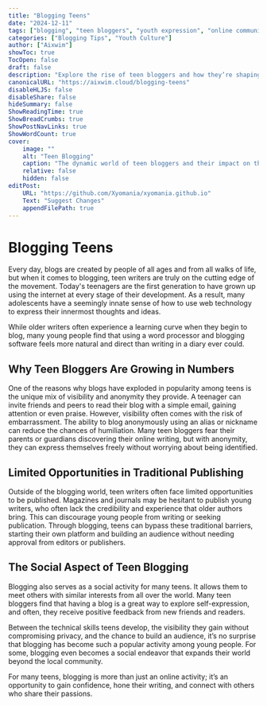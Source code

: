 ```yaml
---
title: "Blogging Teens"
date: "2024-12-11"
tags: ["blogging", "teen bloggers", "youth expression", "online communities"]
categories: ["Blogging Tips", "Youth Culture"]
author: ["Aixwim"]
showToc: true
TocOpen: false
draft: false
description: "Explore the rise of teen bloggers and how they’re shaping the blogging world with their unique perspectives."
canonicalURL: "https://aixwim.cloud/blogging-teens"
disableHLJS: false
disableShare: false
hideSummary: false
ShowReadingTime: true
ShowBreadCrumbs: true
ShowPostNavLinks: true
ShowWordCount: true
cover:
    image: ""
    alt: "Teen Blogging"
    caption: "The dynamic world of teen bloggers and their impact on the blogosphere."
    relative: false
    hidden: false
editPost:
    URL: "https://github.com/Xyomania/xyomania.github.io"
    Text: "Suggest Changes"
    appendFilePath: true
---
```


# Blogging Teens

Every day, blogs are created by people of all ages and from all walks of life, but when it comes to blogging, teen writers are truly on the cutting edge of the movement. Today's teenagers are the first generation to have grown up using the internet at every stage of their development. As a result, many adolescents have a seemingly innate sense of how to use web technology to express their innermost thoughts and ideas. 

While older writers often experience a learning curve when they begin to blog, many young people find that using a word processor and blogging software feels more natural and direct than writing in a diary ever could.

## Why Teen Bloggers Are Growing in Numbers

One of the reasons why blogs have exploded in popularity among teens is the unique mix of visibility and anonymity they provide. A teenager can invite friends and peers to read their blog with a simple email, gaining attention or even praise. However, visibility often comes with the risk of embarrassment. The ability to blog anonymously using an alias or nickname can reduce the chances of humiliation. Many teen bloggers fear their parents or guardians discovering their online writing, but with anonymity, they can express themselves freely without worrying about being identified.

## Limited Opportunities in Traditional Publishing

Outside of the blogging world, teen writers often face limited opportunities to be published. Magazines and journals may be hesitant to publish young writers, who often lack the credibility and experience that older authors bring. This can discourage young people from writing or seeking publication. Through blogging, teens can bypass these traditional barriers, starting their own platform and building an audience without needing approval from editors or publishers.

## The Social Aspect of Teen Blogging

Blogging also serves as a social activity for many teens. It allows them to meet others with similar interests from all over the world. Many teen bloggers find that having a blog is a great way to explore self-expression, and often, they receive positive feedback from new friends and readers. 

Between the technical skills teens develop, the visibility they gain without compromising privacy, and the chance to build an audience, it’s no surprise that blogging has become such a popular activity among young people. For some, blogging even becomes a social endeavor that expands their world beyond the local community.

For many teens, blogging is more than just an online activity; it’s an opportunity to gain confidence, hone their writing, and connect with others who share their passions.
